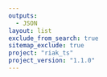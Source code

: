 ```yaml
---
outputs:
  - JSON
layout: list
exclude_from_search: true
sitemap_exclude: true
project: "riak_ts"
project_version: "1.1.0"
---
```



